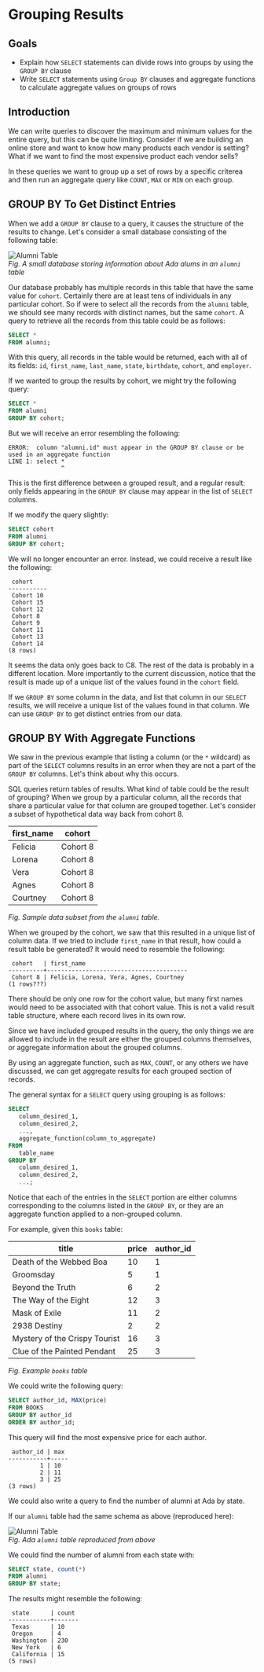 # Grouping Results

## Goals

- Explain how `SELECT` statements can divide rows into groups by using the `GROUP BY` clause
- Write `SELECT` statements using `Group BY` clauses and aggregate functions to calculate aggregate values on groups of rows

## Introduction

We can write queries to discover the maximum and minimum values for the entire query, but this can be quite limiting. Consider if we are building an online store and want to know how many products each vendor is setting? What if we want to find the most expensive product each vendor sells?

In these queries we want to group up a set of rows by a specific criterea and then run an aggregate query like `COUNT`, `MAX` or `MIN` on each group.

## GROUP BY To Get Distinct Entries

When we add a `GROUP BY` clause to a query, it causes the structure of the results to change. Let's consider a small database consisting of the following table:

![Alumni Table](../assets/more-selecting-in-sql_grouping_alumni-table.svg)  
_Fig. A small database storing information about Ada alums in an `alumni` table_

Our database probably has multiple records in this table that have the same value for `cohort`. Certainly there are at least tens of individuals in any particular cohort. So if were to select all the records from the `alumni` table, we should see many records with distinct names, but the same `cohort`. A query to retrieve all the records from this table could be as follows:

```sql
SELECT *
FROM alumni;
```

With this query, all records in the table would be returned, each with all of its fields: `id`, `first_name`, `last_name`, `state`, `birthdate`, `cohort`, and `employer`.

If we wanted to group the results by cohort, we might try the following query:

```sql
SELECT *
FROM alumni
GROUP BY cohort;
```

But we will receive an error resembling the following:

```
ERROR:  column "alumni.id" must appear in the GROUP BY clause or be used in an aggregate function
LINE 1: select *
               ^
```

This is the first difference between a grouped result, and a regular result: only fields appearing in the `GROUP BY` clause may appear in the list of `SELECT` columns.

If we modify the query slightly:

```sql
SELECT cohort
FROM alumni
GROUP BY cohort;
```

We will no longer encounter an error. Instead, we could receive a result like the following:

```
 cohort
-----------
 Cohort 10
 Cohort 15
 Cohort 12
 Cohort 8
 Cohort 9
 Cohort 11
 Cohort 13
 Cohort 14
(8 rows)
```

It seems the data only goes back to C8. The rest of the data is probably in a different location. More importantly to the current discussion, notice that the result is made up of a unique list of the values found in the `cohort` field.

If we `GROUP BY` some column in the data, and list that column in our `SELECT` results, we will receive a unique list of the values found in that column. We can use `GROUP BY` to get distinct entries from our data.

## GROUP BY With Aggregate Functions

We saw in the previous example that listing a column (or the `*` wildcard) as part of the `SELECT` columns results in an error when they are not a part of the `GROUP BY` columns. Let's think about why this occurs.

SQL queries return tables of results. What kind of table could be the result of grouping? When we group by a particular column, all the records that share a particular value for that column are grouped together. Let's consider a subset of hypothetical data way back from cohort 8.

| first_name | cohort   |
| ---------- | -------- |
| Felicia    | Cohort 8 |
| Lorena     | Cohort 8 |
| Vera       | Cohort 8 |
| Agnes      | Cohort 8 |
| Courtney   | Cohort 8 |

_Fig. Sample data subset from the `alumni` table._

When we grouped by the cohort, we saw that this resulted in a unique list of column data. If we tried to include `first_name` in that result, how could a result table be generated? It would need to resemble the following:

```
 cohort   | first_name
----------+----------------------------------------
 Cohort 8 | Felicia, Lorena, Vera, Agnes, Courtney
(1 rows???)
```

There should be only one row for the cohort value, but many first names would need to be associated with that cohort value. This is not a valid result table structure, where each record lives in its own row.

Since we have included grouped results in the query, the only things we are allowed to include in the result are either the grouped columns themselves, or aggregate information about the grouped columns.

By using an aggregate function, such as `MAX`, `COUNT`, or any others we have discussed, we can get aggregate results for each grouped section of records.

The general syntax for a `SELECT` query using grouping is as follows:

```sql
SELECT
   column_desired_1,
   column_desired_2,
   ...,
   aggregate_function(column_to_aggregate)
FROM
   table_name
GROUP BY
   column_desired_1,
   column_desired_2,
   ...;
```

Notice that each of the entries in the `SELECT` portion are either columns corresponding to the columns listed in the `GROUP BY`, or they are an aggregate function applied to a non-grouped column.

For example, given this `books` table:

| title                         | price | author_id |
| ----------------------------- | ----- | --------- |
| Death of the Webbed Boa       | 10    | 1         |
| Groomsday                     | 5     | 1         |
| Beyond the Truth              | 6     | 2         |
| The Way of the Eight          | 12    | 3         |
| Mask of Exile                 | 11    | 2         |
| 2938 Destiny                  | 2     | 2         |
| Mystery of the Crispy Tourist | 16    | 3         |
| Clue of the Painted Pendant   | 25    | 3         |

_Fig. Example `books` table_

We could write the following query:

```sql
SELECT author_id, MAX(price)
FROM BOOKS
GROUP BY author_id
ORDER BY author_id;
```

This query will find the most expensive price for each author.

```
 author_id | max
-----------+-----
         1 | 10
         2 | 11
         3 | 25
(3 rows)
```

We could also write a query to find the number of alumni at Ada by state.

If our `alumni` table had the same schema as above (reproduced here):

![Alumni Table](../assets/more-selecting-in-sql_grouping_alumni-table.svg)  
_Fig. Ada `alumni` table reproduced from above_

We could find the number of alumni from each state with:

```sql
SELECT state, count(*)
FROM alumni
GROUP BY state;
```

The results might resemble the following:

```
 state      | count
------------+-------
 Texas      | 10
 Oregon     | 4
 Washington | 230
 New York   | 6
 California | 15
(5 rows)
```

<!-- ## Check for Understanding -->

<!-- Question on SELECTING distinct Column entries -->

<!-- SQL Question to SELECT the most recent birthdate by cohort -->
